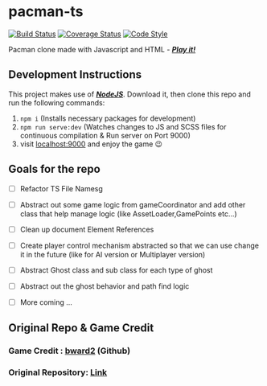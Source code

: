 # pacman-ts
[![Build Status](https://travis-ci.com/bward2/pacman-js.svg?branch=master)](https://travis-ci.com/bward2/pacman-js)
[![Coverage Status](https://coveralls.io/repos/github/bward2/pacman-js/badge.svg?branch=master)](https://coveralls.io/github/bward2/pacman-js?branch=master)
[![Code Style](https://img.shields.io/badge/code%20style-airbnb-brightgreen.svg)](https://github.com/airbnb/javascript)

Pacman clone made with Javascript and HTML - *__[Play it!](https://bward2.github.io/pacman-js/)__*

## Development Instructions

This project makes use of *__[NodeJS](https://nodejs.org/en/)__*. Download it, then clone this repo and run the following commands:  
1. `npm i` (Installs necessary packages for development)
1. `npm run serve:dev` (Watches changes to JS and SCSS files for continuous compilation & Run server on Port 9000)
1. visit [localhost:9000](http://localhost:9000) and enjoy the game 😉

## Goals for the repo 
- [ ] Refactor TS File Namesg
- [ ] Abstract out some game logic from gameCoordinator and add other class that help manage logic (like AssetLoader,GamePoints etc...)
- [ ] Clean up document Element References
- [ ] Create player control mechanism abstracted so that we can use change it in the future (like for AI version or Multiplayer version)
- [ ] Abstract Ghost class and sub class for each type of ghost
- [ ] Abstract out the ghost behavior and path find logic 
- [ ] More coming ...


## Original Repo & Game Credit 

### Game Credit : [bward2](https://github.com/bward2) (Github)
### Original Repository: [Link](https://github.com/bward2/pacman-js) 
